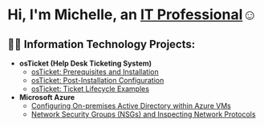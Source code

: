 <h1>Hi, I'm Michelle, an <a href="https://linkedin.com/">IT Professional</a>☺</h1>

<h2>👨‍💻 Information Technology Projects:</h2>

- <b>osTicket (Help Desk Ticketing System)</b>
  - [osTicket: Prerequisites and Installation](https://github.com/carrillo417/osticket-prereqs)
  - [osTicket: Post-Installation Configuration](https://github.com/carrillo417/post-install-config)
  - [osTicket: Ticket Lifecycle Examples](https://github.com/carrillo417/ticket-lifecycle)
- <b>Microsoft Azure</b>
  - [Configuring On-premises Active Directory within Azure VMs](https://github.com/joshmadakorcc/configure-ad)
  - [Network Security Groups (NSGs) and Inspecting Network Protocols](https://github.com/joshmadakorcc/azure-network-protocols)

